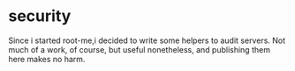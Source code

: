 # security

Since i started root-me,i decided to write some helpers to audit servers.
Not much of a work, of course, but useful nonetheless, and publishing them here makes no harm. 


